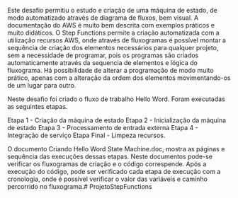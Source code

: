 Este desafio permitiu o estudo e criação de uma máquina de estado, de modo automatizado através de diagrama de fluxos, bem visual. A documentação do AWS é muito bem descrita com exemplos práticos e muito didáticos.
O Step Functions permite a criação automatizada com a utilização recursos AWS, onde através de fluxogramas é possível montar a sequência de criação dos elementos necessários para qualquer projeto, sem a necessidade de programar, pois os programas são criados automaticamente através da sequencia de elementos e lógica do fluxograma.
Há possibilidade de alterar a programação de modo muito prático, apenas com a alteração da ordem dos elementos movimentando-os de um lugar para outro.

Neste desafio foi criado o fluxo de trabalho Hello Word. Foram executadas as seguintes etapas.

Etapa 1 - Criação da máquina de estado
Etapa 2 - Inicialização da máquina de estado
Etapa 3 - Processamento de entrada externa
Etapa 4 - Integração de serviço
Etapa Final - Limpeza recursos.

O documento Criando Hello Word State Machine.doc, mostra as páginas e sequência das execuções dessas etapas. Neste documentos pode-se verificar os fluxogramas de criação e o código correspende.
Após a execução do código, pode ser verificado cada etapa de execução com a cronologia, onde é possível verificar o valor das variáveis e caminho percorrido no fluxograma.#   P r o j e t o S t e p F u n c t i o n s  
 